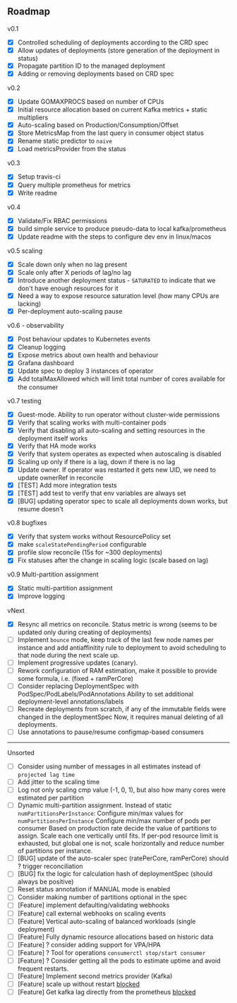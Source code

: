 ## Roadmap
v0.1
* [x] Controlled scheduling of deployments according to the CRD spec
* [x] Allow updates of deployments (store generation of the deployment in status)
* [x] Propagate partition ID to the managed deployment
* [x] Adding or removing deployments based on CRD spec

v0.2
* [x] Update GOMAXPROCS based on number of CPUs
* [x] Initial resource allocation based on current Kafka metrics + static multipliers
* [x] Auto-scaling based on Production/Consumption/Offset
* [x] Store MetricsMap from the last query in consumer object status
* [x] Rename static predictor to `naive`
* [x] Load metricsProvider from the status

v0.3
* [x] Setup travis-ci
* [x] Query multiple prometheus for metrics
* [x] Write readme

v0.4
* [x] Validate/Fix RBAC permissions
* [x] build simple service to produce pseudo-data to local kafka/prometheus
* [x] Update readme with the steps to configure dev env in linux/macos

v0.5 scaling
* [x] Scale down only when no lag present
* [x] Scale only after X periods of lag/no lag
* [x] Introduce another deployment status - `SATURATED` to indicate that we don't have
    enough resources for it
* [x] Need a way to expose resource saturation level (how many CPUs are lacking)
* [x] Per-deployment auto-scaling pause

v0.6  - observability
* [x] Post behaviour updates to Kubernetes events
* [x] Cleanup logging
* [x] Expose metrics about own health and behaviour
* [x] Grafana dashboard
* [x] Update spec to deploy 3 instances of operator
* [x] Add totalMaxAllowed which will limit total number of cores available for the consumer

v0.7 testing
* [x] Guest-mode. Ability to run operator without cluster-wide permissions
* [x] Verify that scaling works with multi-container pods
* [x] Verify that disabling all auto-scaling and setting resources in the deployment itself works 
* [x] Verify that HA mode works
* [x] Verify that system operates as expected when autoscaling is disabled 
* [x] Scaling up only if there is a lag, down if there is no lag
* [x] Update owner. If operator was restarted it gets new UID, we need to update ownerRef in reconcile
* [x] [TEST] Add more integration tests 
* [x] [TEST] add test to verify that env variables are always set
* [x] [BUG] updating operator spec to scale all deployments down works, but resume doesn't

v0.8 bugfixes
* [x] Verify that system works without ResourcePolicy set
* [x] make `scaleStatePendingPeriod` configurable
* [x] profile slow reconcile (15s for ~300 deployments)
* [x] Fix statuses after the change in scaling logic (scale based on lag) 
    
v0.9 Multi-partition assignment
* [x] Static multi-partition assignment
* [x] Improve logging

vNext
* [x] Resync all metrics on reconcile. Status metric is wrong (seems to be updated only during creating of deployments)
* [ ] Implement `bounce` mode, keep track of the last few node names per instance and add antiaffinitity rule to deployment
      to avoid scheduling to that node during the next scale up. 
* [ ] Implement progressive updates (canary).
* [ ] Rework configuration of RAM estimation, make it possible to provide some formula, i.e. (fixed + ramPerCore)  
* [ ] Consider replacing DeploymentSpec with PodSpec/PodLabels/PodAnnotations
      Ability to set additional deployment-level annotations/labels  
* [ ] Recreate deployments from scratch, if any of the immutable fields were changed in the deploymentSpec
      Now, it requires manual deleting of all deployments.
* [ ] Use annotations to pause/resume configmap-based consumers

-------
Unsorted
* [ ] Consider using number of messages in all estimates instead of `projected lag time`
* [ ] Add jitter to the scaling time
* [ ] Log not only scaling cmp value (-1, 0, 1), but also how many cores were estimated per partition
* [ ] Dynamic multi-partition assignment. Instead of static `numPartitionsPerInstance`:
      Configure min/max values for `numPartitionsPerInstance`
      Configure min/max number of pods per consumer
      Based on production rate decide the value of partitions to assign. Scale each one vertically until fits.
      If per-pod resource limit is exhausted, but global one is not, scale horizontally and reduce number of partitions per instance.  
* [ ] [BUG] update of the auto-scaler spec (ratePerCore, ramPerCore) should ? trigger reconciliation
* [ ] [BUG] fix the logic for calculation hash of deploymentSpec (should always be positive) 
* [ ] Reset status annotation if MANUAL mode is enabled
* [ ] Consider making number of partitions optional in the spec
* [ ] [Feature] implement defaulting/validating webhooks
* [ ] [Feature] call external webhooks on scaling events
* [ ] [Feature] Vertical auto-scaling of balanced workloads (single deployment)
* [ ] [Feature] Fully dynamic resource allocations based on historic data
* [ ] [Feature] ? consider adding support for VPA/HPA 
* [ ] [Feature] ? Tool for operations `consumerctl stop/start consumer`
* [ ] [Feature] ? Consider getting all the pods to estimate uptime and avoid frequent restarts.
* [ ] [Feature] Implement second metrics provider (Kafka)
* [ ] [Feature] scale up without restart [blocked](https://github.com/kubernetes/kubernetes/issues/5774)
* [ ] [Feature] Get kafka lag directly from the prometheus [blocked](https://cwiki.apache.org/confluence/display/KAFKA/489%3A+Kafka+Consumer+Record+Latency+Metric)
